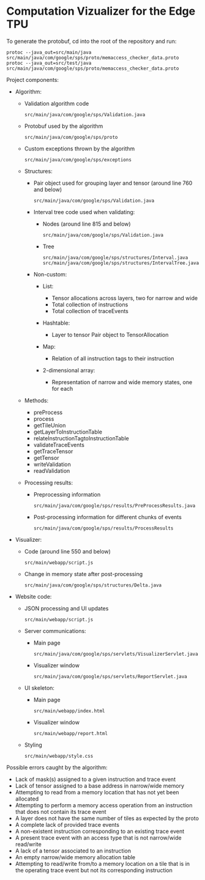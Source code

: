 # Computation Vizualizer for the Edge TPU
To generate the protobuf, cd into the root of the repository and run:
```
protoc --java_out=src/main/java src/main/java/com/google/sps/proto/memaccess_checker_data.proto
protoc --java_out=src/test/java src/main/java/com/google/sps/proto/memaccess_checker_data.proto
```

Project components:
  - Algorithm:
    - Validation algorithm code
      ```
      src/main/java/com/google/sps/Validation.java
      ```
    - Protobuf used by the algorithm
      ```
      src/main/java/com/google/sps/proto
      ```
    - Custom exceptions thrown by the algorithm
      ```
      src/main/java/com/google/sps/exceptions
      ```

    - Structures:
      - Pair object used for grouping layer and tensor (around line 760 and below)
        ```
        src/main/java/com/google/sps/Validation.java
        ```

      - Interval tree code used when validating:
        - Nodes (around line 815 and below)
          ```
          src/main/java/com/google/sps/Validation.java
          ```
        - Tree
          ```
          src/main/java/com/google/sps/structures/Interval.java
          src/main/java/com/google/sps/structures/IntervalTree.java
          ```

      - Non-custom:
        - List:
          - Tensor allocations across layers, two for narrow and wide
          - Total collection of instructions
          - Total collection of traceEvents

        - Hashtable:
          - Layer to tensor Pair object to TensorAllocation
        - Map:
          - Relation of all instruction tags to their instruction

        - 2-dimensional array:
          - Representation of narrow and wide memory states, one for each

    - Methods:
      - preProcess
      - process
      - getTileUnion
      - getLayerToInstructionTable
      - relateInstructionTagtoInstructionTable
      - validateTraceEvents
      - getTraceTensor
      - getTensor
      - writeValidation
      - readValidation

    - Processing results:
      - Preprocessing information
        ```
        src/main/java/com/google/sps/results/PreProcessResults.java
        ```
      - Post-processing information for different chunks of events
        ```
        src/main/java/com/google/sps/results/ProcessResults
        ```

  - Visualizer:
    - Code (around line 550 and below)
      ```
      src/main/webapp/script.js
      ```
    - Change in memory state after post-processing
      ```
      src/main/java/com/google/sps/structures/Delta.java
      ```

  - Website code:
    - JSON processing and UI updates
      ```
      src/main/webapp/script.js
      ```

    - Server communications:
      - Main page
        ```
        src/main/java/com/google/sps/servlets/VisualizerServlet.java
        ```
      - Visualizer window
        ```
        src/main/java/com/google/sps/servlets/ReportServlet.java
        ```

    - UI skeleton:
      - Main page
        ```
        src/main/webapp/index.html
        ```
      - Visualizer window
        ```
        src/main/webapp/report.html
        ```

    - Styling
      ```
      src/main/webapp/style.css
      ```

Possible errors caught by the algorithm:
  - Lack of mask(s) assigned to a given instruction and trace event
  - Lack of tensor assigned to a base address in narrow/wide memory
  - Attempting to read from a memory location that has not yet been allocated
  - Attempting to perform a memory access operation from an instruction that does not contain its trace event
  - A layer does not have the same number of tiles as expected by the proto
  - A complete lack of provided trace events
  - A non-existent instruction corresponding to an existing trace event
  - A present trace event with an access type that is not narrow/wide read/write
  - A lack of a tensor associated to an instruction
  - An empty narrow/wide memory allocation table
  - Attempting to read/write from/to a memory location on a tile that is 
    in the operating trace event but not its corresponding instruction
